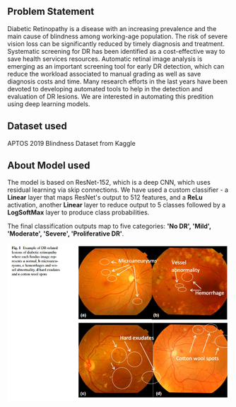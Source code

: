 ## Problem Statement
Diabetic Retinopathy is a disease with an increasing prevalence and the main cause of blindness among working-age population. The risk of severe vision loss can be significantly reduced by timely diagnosis and treatment. Systematic screening for DR has been identified as a cost-effective way to save health services resources. Automatic retinal image analysis is emerging as an important screening tool for early DR detection, which can reduce the workload associated to manual grading as well as save diagnosis costs and time. Many research efforts in the last years have been devoted to developing automated tools to help in the detection and evaluation of DR lesions. We are interested in automating this predition using deep learning models.

## Dataset used
APTOS 2019 Blindness Dataset from Kaggle

## About Model used
The model is based on ResNet-152, which is a deep CNN, which uses residual learning via skip connections. We have used a custom classifier - a **Linear** layer that maps ResNet's output to 512 features, and a **ReLu** activation, another **Linear** layer to reduce output to 5 classes followed by a **LogSoftMax** layer to produce class probabilities. 

The final classification outputs map to five categories: **'No DR', 'Mild', 'Moderate', 'Severe', 'Proliferative DR'**.

![Alt text](RetinaLabels.jpg)